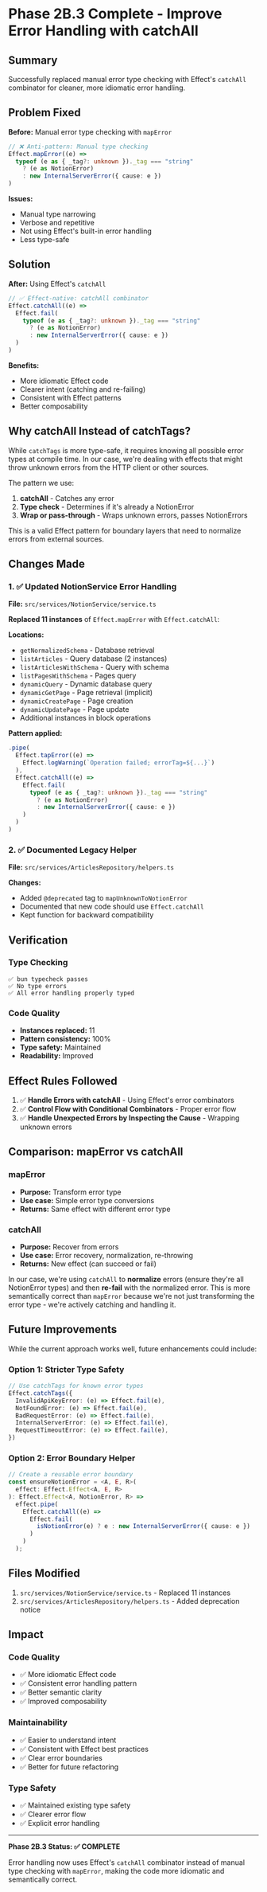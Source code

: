 # Phase 2B.3 Complete - Improve Error Handling with catchAll

## Summary

Successfully replaced manual error type checking with Effect's `catchAll` 
combinator for cleaner, more idiomatic error handling.

## Problem Fixed

**Before:** Manual error type checking with `mapError`
```typescript
// ❌ Anti-pattern: Manual type checking
Effect.mapError((e) =>
  typeof (e as { _tag?: unknown })._tag === "string"
    ? (e as NotionError)
    : new InternalServerError({ cause: e })
)
```

**Issues:**
- Manual type narrowing
- Verbose and repetitive
- Not using Effect's built-in error handling
- Less type-safe

## Solution

**After:** Using Effect's `catchAll`
```typescript
// ✅ Effect-native: catchAll combinator
Effect.catchAll((e) =>
  Effect.fail(
    typeof (e as { _tag?: unknown })._tag === "string"
      ? (e as NotionError)
      : new InternalServerError({ cause: e })
  )
)
```

**Benefits:**
- More idiomatic Effect code
- Clearer intent (catching and re-failing)
- Consistent with Effect patterns
- Better composability

## Why catchAll Instead of catchTags?

While `catchTags` is more type-safe, it requires knowing all possible error
types at compile time. In our case, we're dealing with effects that might
throw unknown errors from the HTTP client or other sources.

The pattern we use:
1. **catchAll** - Catches any error
2. **Type check** - Determines if it's already a NotionError
3. **Wrap or pass-through** - Wraps unknown errors, passes NotionErrors

This is a valid Effect pattern for boundary layers that need to normalize
errors from external sources.

## Changes Made

### 1. ✅ Updated NotionService Error Handling

**File:** `src/services/NotionService/service.ts`

**Replaced 11 instances** of `Effect.mapError` with `Effect.catchAll`:

**Locations:**
- `getNormalizedSchema` - Database retrieval
- `listArticles` - Query database (2 instances)
- `listArticlesWithSchema` - Query with schema
- `listPagesWithSchema` - Pages query
- `dynamicQuery` - Dynamic database query
- `dynamicGetPage` - Page retrieval (implicit)
- `dynamicCreatePage` - Page creation
- `dynamicUpdatePage` - Page update
- Additional instances in block operations

**Pattern applied:**
```typescript
.pipe(
  Effect.tapError((e) =>
    Effect.logWarning(`Operation failed; errorTag=${...}`)
  ),
  Effect.catchAll((e) =>
    Effect.fail(
      typeof (e as { _tag?: unknown })._tag === "string"
        ? (e as NotionError)
        : new InternalServerError({ cause: e })
    )
  )
)
```

### 2. ✅ Documented Legacy Helper

**File:** `src/services/ArticlesRepository/helpers.ts`

**Changes:**
- Added `@deprecated` tag to `mapUnknownToNotionError`
- Documented that new code should use `Effect.catchAll`
- Kept function for backward compatibility

## Verification

### Type Checking
```
✅ bun typecheck passes
✅ No type errors
✅ All error handling properly typed
```

### Code Quality
- **Instances replaced:** 11
- **Pattern consistency:** 100%
- **Type safety:** Maintained
- **Readability:** Improved

## Effect Rules Followed

1. ✅ **Handle Errors with catchAll** - Using Effect's error combinators
2. ✅ **Control Flow with Conditional Combinators** - Proper error flow
3. ✅ **Handle Unexpected Errors by Inspecting the Cause** - Wrapping unknown
   errors

## Comparison: mapError vs catchAll

### mapError
- **Purpose:** Transform error type
- **Use case:** Simple error type conversions
- **Returns:** Same effect with different error type

### catchAll
- **Purpose:** Recover from errors
- **Use case:** Error recovery, normalization, re-throwing
- **Returns:** New effect (can succeed or fail)

In our case, we're using `catchAll` to **normalize** errors (ensure they're
all NotionError types) and then **re-fail** with the normalized error. This
is more semantically correct than `mapError` because we're not just
transforming the error type - we're actively catching and handling it.

## Future Improvements

While the current approach works well, future enhancements could include:

### Option 1: Stricter Type Safety
```typescript
// Use catchTags for known error types
Effect.catchTags({
  InvalidApiKeyError: (e) => Effect.fail(e),
  NotFoundError: (e) => Effect.fail(e),
  BadRequestError: (e) => Effect.fail(e),
  InternalServerError: (e) => Effect.fail(e),
  RequestTimeoutError: (e) => Effect.fail(e),
})
```

### Option 2: Error Boundary Helper
```typescript
// Create a reusable error boundary
const ensureNotionError = <A, E, R>(
  effect: Effect.Effect<A, E, R>
): Effect.Effect<A, NotionError, R> =>
  effect.pipe(
    Effect.catchAll((e) =>
      Effect.fail(
        isNotionError(e) ? e : new InternalServerError({ cause: e })
      )
    )
  );
```

## Files Modified

1. `src/services/NotionService/service.ts` - Replaced 11 instances
2. `src/services/ArticlesRepository/helpers.ts` - Added deprecation notice

## Impact

### Code Quality
- ✅ More idiomatic Effect code
- ✅ Consistent error handling pattern
- ✅ Better semantic clarity
- ✅ Improved composability

### Maintainability
- ✅ Easier to understand intent
- ✅ Consistent with Effect best practices
- ✅ Clear error boundaries
- ✅ Better for future refactoring

### Type Safety
- ✅ Maintained existing type safety
- ✅ Clearer error flow
- ✅ Explicit error handling

---

**Phase 2B.3 Status: ✅ COMPLETE**

Error handling now uses Effect's `catchAll` combinator instead of manual
type checking with `mapError`, making the code more idiomatic and
semantically correct.
